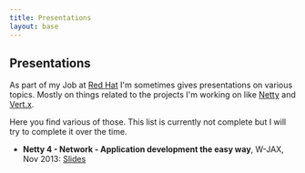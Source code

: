 ```yaml
---
title: Presentations
layout: base
---
```


## Presentations

As part of my Job at [Red Hat](http://www.redhat.com) I'm sometimes gives presentations on various topics. Mostly on things related to the projects I'm working on like [Netty](http://netty.io) and [Vert.x](http://vertx.io).

Here you find various of those. This list is currently not complete but I will try to complete it over the time.

  * __Netty 4 - Network - Application development the easy way__, W-JAX, Nov 2013:  [Slides](/presentations/2013-wjax-netty)

